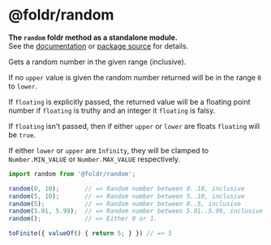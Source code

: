 # @foldr/random

**The `random` foldr method as a standalone module.**    
See the [documentation](http://foldr.com/0.0.0/random) or [package source](https:/github.com/CloudVessel/foldr/blob/master/packages/categories/random/src/index.js) for details.

Gets a random number in the given range (inclusive).

If no `upper` value is given the random number returned will be
in the range `0` to `lower`.

If `floating` is explicitly passed, the returned value will be
a floating point number if `floating` is truthy and an integer
it `floating` is falsy.

If `floating` isn't passed, then if either `upper` or `lower`
are floats `floating` will be `true`.

If either `lower` or `upper` are `Infinity`, they will be clamped
to `Number.MIN_VALUE` or `Number.MAX_VALUE` respectively.

```js
import random from '@foldr/random';

random(0, 10);       // => Random number between 0..10, inclusive
random(5, 10);       // => Random number between 5..10, inclusive
random(5);           // => Random number between 0..5, inclusive
random(5.01, 5.99);  // => Random number between 5.01..5.99, inclusive
random();            // => Either 0 or 1.

toFinite({ valueOf() { return 5; } }) // => 5
```
